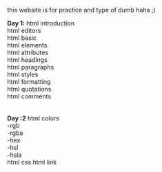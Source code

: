 this website is for practice and type of dumb haha ;)

<b>Day 1:</b>
html introduction <br>
html editors<br>
html basic<br>
html elements<br>
html attributes<br>
html headings<br>
html paragraphs<br>
html styles<br>
html formatting<br>
html quotations<br>
html comments<br>
<br>
<br>
<b>Day :2</b>
html colors<br>
-rgb<br>
-rgba<br>
-hex<br>
-hsl<br>
-hsla<br>
html css
html link


